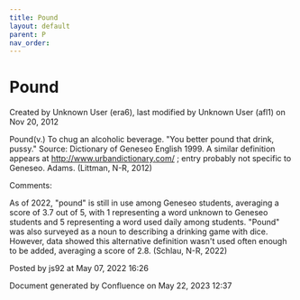 ```yaml
---
title: Pound
layout: default
parent: P
nav_order:
---
```


# Pound

Created by  Unknown User (era6), last modified by  Unknown User (afl1) on Nov 20, 2012

Pound(v.) To chug an alcoholic beverage. &quot;You better pound that drink, pussy.&quot; Source: Dictionary of Geneseo English 1999. A similar definition appears at http://www.urbandictionary.com/ ; entry probably not specific to Geneseo. Adams. (Littman, N-R, 2012)

Comments:

As of 2022, &quot;pound&quot; is still in use among Geneseo students, averaging a score of 3.7 out of 5, with 1 representing a word unknown to Geneseo students and 5 representing a word used daily among students. &quot;Pound&quot; was also surveyed as a noun to describing a drinking game with dice. However, data showed this alternative definition wasn't used often enough to be added, averaging a score of 2.8. (Schlau, N-R, 2022)

Posted by js92 at May 07, 2022 16:26

Document generated by Confluence on May 22, 2023 12:37


